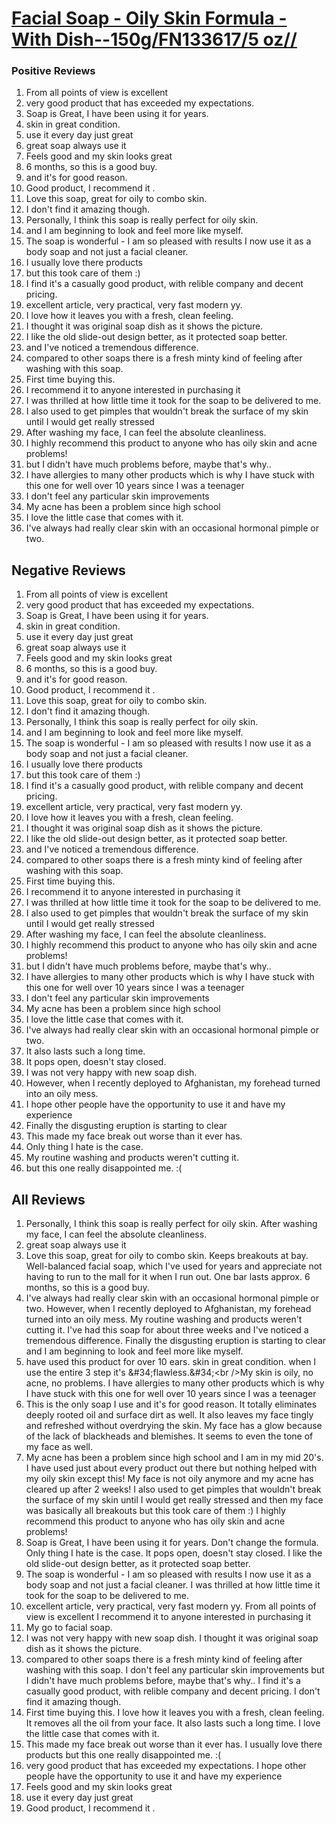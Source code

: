 # [Facial Soap - Oily Skin Formula - With Dish--150g/FN133617/5 oz//](https://products.checkmycream.com/products/Facial-Soap-Oily-Skin-Formula-With-Dish-150gFN1336175-oz.html)

### Positive Reviews

<ol>
      <li>From all points of view is excellent</li>
      <li>very good product that has exceeded my expectations.</li>
      <li>Soap is Great, I have been using it for years.</li>
      <li>skin in great condition.</li>
      <li>use it every day just great</li>
      <li>great soap always use it</li>
      <li>Feels good and my skin looks great</li>
      <li>6 months, so this is a good buy.</li>
      <li>and it&#x27;s for good reason.</li>
      <li>Good product, I recommend it .</li>
      <li>Love this soap, great for oily to combo skin.</li>
      <li>I don&#x27;t find it amazing though.</li>
      <li>Personally, I think this soap is really perfect for oily skin.</li>
      <li>and I am beginning to look and feel more like myself.</li>
      <li>The soap is wonderful - I am so pleased with results I  now use it as a body soap and not just a facial cleaner.</li>
      <li>I usually love there products</li>
      <li>but this took care of them :)</li>
      <li>I find it&#x27;s a casually good product, with relible company and decent pricing.</li>
      <li>excellent article, very practical, very fast modern yy.</li>
      <li>I love how it leaves you with a fresh, clean feeling.</li>
      <li>I thought it was original soap dish as it shows the picture.</li>
      <li>I like the old slide-out design better, as it protected soap better.</li>
      <li>and I&#x27;ve noticed a tremendous difference.  </li>
      <li>compared to other soaps there is a fresh minty kind of feeling after washing with this soap.</li>
      <li>First time buying this.</li>
      <li>I recommend it to anyone interested in purchasing it</li>
      <li>I was thrilled at how little time it took for the soap to be delivered to me.</li>
      <li>I also used to get pimples that wouldn&#x27;t break the surface of my skin until I would get really stressed</li>
      <li>After washing my face, I can feel the absolute cleanliness.</li>
      <li>I highly recommend this product to anyone who has oily skin and acne problems!</li>
      <li>but I didn&#x27;t have much problems before, maybe that&#x27;s why..  </li>
      <li>I have allergies to many other products which is why I have stuck with this one for well over 10 years since I was a teenager</li>
      <li>I don&#x27;t feel any particular skin improvements</li>
      <li>My acne has been a problem since high school</li>
      <li>I love the little case that comes with it.</li>
      <li>I&#x27;ve always had really clear skin with an occasional hormonal pimple or two.  </li>
</ol>


<h2>Negative Reviews</h2>
<ol>
<li> From all points of view is excellent</li>
<li> very good product that has exceeded my expectations.</li>
<li> Soap is Great, I have been using it for years.</li>
<li> skin in great condition.</li>
<li> use it every day just great</li>
<li> great soap always use it</li>
<li> Feels good and my skin looks great</li>
<li> 6 months, so this is a good buy.</li>
<li> and it&#x27;s for good reason.</li>
<li> Good product, I recommend it .</li>
<li> Love this soap, great for oily to combo skin.</li>
<li> I don&#x27;t find it amazing though.</li>
<li> Personally, I think this soap is really perfect for oily skin.</li>
<li> and I am beginning to look and feel more like myself.</li>
<li> The soap is wonderful - I am so pleased with results I  now use it as a body soap and not just a facial cleaner.</li>
<li> I usually love there products</li>
<li> but this took care of them :)</li>
<li> I find it&#x27;s a casually good product, with relible company and decent pricing.</li>
<li> excellent article, very practical, very fast modern yy.</li>
<li> I love how it leaves you with a fresh, clean feeling.</li>
<li> I thought it was original soap dish as it shows the picture.</li>
<li> I like the old slide-out design better, as it protected soap better.</li>
<li> and I&#x27;ve noticed a tremendous difference.  </li>
<li> compared to other soaps there is a fresh minty kind of feeling after washing with this soap.</li>
<li> First time buying this.</li>
<li> I recommend it to anyone interested in purchasing it</li>
<li> I was thrilled at how little time it took for the soap to be delivered to me.</li>
<li> I also used to get pimples that wouldn&#x27;t break the surface of my skin until I would get really stressed</li>
<li> After washing my face, I can feel the absolute cleanliness.</li>
<li> I highly recommend this product to anyone who has oily skin and acne problems!</li>
<li> but I didn&#x27;t have much problems before, maybe that&#x27;s why..  </li>
<li> I have allergies to many other products which is why I have stuck with this one for well over 10 years since I was a teenager</li>
<li> I don&#x27;t feel any particular skin improvements</li>
<li> My acne has been a problem since high school</li>
<li> I love the little case that comes with it.</li>
<li> I&#x27;ve always had really clear skin with an occasional hormonal pimple or two.  </li>
<li> It also lasts such a long time.</li>
<li> It pops open, doesn&#x27;t stay closed.</li>
<li> I was not very happy with new  soap dish.</li>
<li> However, when I recently deployed to Afghanistan, my forehead turned into an oily mess.  </li>
<li> I hope other people have the opportunity to use it and have my experience</li>
<li> Finally the disgusting eruption is starting to clear</li>
<li> This made my face break out worse than it ever has.</li>
<li> Only thing I hate is the case.</li>
<li> My routine washing and products weren&#x27;t cutting it.  </li>
<li> but this one really disappointed  me. :(</li>
</ol>

<h2>All Reviews</h2>

<ol>
    <li> Personally, I think this soap is really perfect for oily skin. After washing my face, I can feel the absolute cleanliness.</li>
    <li> great soap always use it</li>
    <li> Love this soap, great for oily to combo skin. Keeps breakouts at bay. Well-balanced facial soap, which I&#x27;ve used for years and appreciate not having to run to the mall for it when I run out. One bar lasts approx. 6 months, so this is a good buy.</li>
    <li> I&#x27;ve always had really clear skin with an occasional hormonal pimple or two.  However, when I recently deployed to Afghanistan, my forehead turned into an oily mess.  My routine washing and products weren&#x27;t cutting it.  I&#x27;ve had this soap for about three weeks and I&#x27;ve noticed a tremendous difference.  Finally the disgusting eruption is starting to clear and I am beginning to look and feel more like myself.</li>
    <li> have used this product for over 10 ears. skin in great condition. when I use the entire 3 step it&#x27;s &amp;#34;flawless.&amp;#34;&lt;br /&gt;My skin is oily, no acne, no problems. I have allergies to many other products which is why I have stuck with this one for well over 10 years since I was a teenager</li>
    <li> This is the only soap I use and it&#x27;s for good reason. It totally eliminates deeply rooted oil and surface dirt as well. It also leaves my face tingly and refreshed without overdrying the skin. My face has a glow because of the lack of blackheads and blemishes. It seems to even the tone of my face as well.</li>
    <li> My acne has been a problem since high school and I am in my mid 20&#x27;s. I have used just about every product out there but nothing helped with my oily skin except this! My face is not oily anymore and my acne has cleared up after 2 weeks! I also used to get pimples that wouldn&#x27;t break the surface of my skin until I would get really stressed and then my face was basically all breakouts but this took care of them :) I highly recommend this product to anyone who has oily skin and acne problems!</li>
    <li> Soap is Great, I have been using it for years. Don&#x27;t change the formula. Only thing I hate is the case. It pops open, doesn&#x27;t stay closed. I like the old slide-out design better, as it protected soap better.</li>
    <li> The soap is wonderful - I am so pleased with results I  now use it as a body soap and not just a facial cleaner. I was thrilled at how little time it took for the soap to be delivered to me.</li>
    <li> excellent article, very practical, very fast modern yy. From all points of view is excellent I recommend it to anyone interested in purchasing it</li>
    <li> My go to facial soap.</li>
    <li> I was not very happy with new  soap dish. I thought it was original soap dish as it shows the picture.</li>
    <li> compared to other soaps there is a fresh minty kind of feeling after washing with this soap. I don&#x27;t feel any particular skin improvements but I didn&#x27;t have much problems before, maybe that&#x27;s why..  I find it&#x27;s a casually good product, with relible company and decent pricing. I don&#x27;t find it amazing though.</li>
    <li> First time buying this. I love how it leaves you with a fresh, clean feeling. It removes all the oil from your face. It also lasts such a long time. I love the little case that comes with it.</li>
    <li> This made my face break out worse than it ever has. I usually love there products but this one really disappointed  me. :(</li>
    <li> very good product that has exceeded my expectations. I hope other people have the opportunity to use it and have my experience</li>
    <li> Feels good and my skin looks great</li>
    <li> use it every day just great</li>
    <li> Good product, I recommend it .</li>
</ol>




